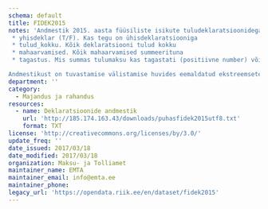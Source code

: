 ```yaml
---
schema: default
title: FIDEK2015
notes: 'Andmestik 2015. aasta füüsiliste isikute tuludeklaratsioonidega. Failis on järgmised veerud:
 * yhisdeklar (T/F). Kas tegu on ühisdeklaratsiooniga
 * tulud_kokku. Kõik deklaratsiooni tulud kokku
 * mahaarvamised. Kõik mahaarvamised summeerituna
 * tagastus. Mis summas tulumaksu kas tagastati (positiivne number) või juurde tuli maksta (negatiivne)

Andmestikust on tuvastamise välistamise huvides eemaldatud ekstreemsete väärtustega kirjetest (mahuliselt alla 0.003% kirjete koguarvust)'
department: ''
category:
  - Majandus ja rahandus
resources:
  - name: Deklaratsioonide andmestik
    url: 'http://185.174.163.43/downloads/puhasfidek2015utf8.txt'
    format: TXT
license: 'http://creativecommons.org/licenses/by/3.0/'
update_freq: ''
date_issued: 2017/03/18
date_modified: 2017/03/18
organization: Maksu- ja Tolliamet
maintainer_name: EMTA
maintainer_email: info@emta.ee
maintainer_phone:
legacy_url: 'https://opendata.riik.ee/en/dataset/fidek2015'
---
```

